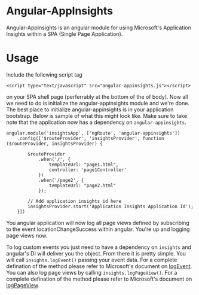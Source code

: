 Angular-AppInsights
===================

Angular-AppInsights is an angular module for using Microsoft's Application Insights within a SPA (Single Page Application).

Usage
===================
Include the following script tag 

```<script type="text/javascript" src="angular-appinsights.js"></script>```  

on your SPA shell page (perferrably at the bottom of the of body).  Now all we need to do is initialize the angular-appinsights 
module and we're done.  The best place to initialize angular-appinsights is in your application bootstrap.  Below is sample of 
what this might look like. Make sure to take note that the application now has a dependency on ```angular-appinsights```.

```
angular.module('insightsApp', ['ngRoute', 'angular-appinsights'])
    .config(['$routeProvider', 'insightsProvider', function ($routeProvider, insightsProvider) {

        $routeProvider
            .when('/', {
                templateUrl: "page1.html",
                controller: 'page1Controller'
            })
            .when('/page2', {
                templateUrl: "page2.html"
            });

        // Add application insights id here
        insightsProvider.start('Application Insights Application Id');
    }])
```
  
You angular application will now log all page views defined by subscribing to the event locationChangeSuccess within angular.
You're up and logging page views now.  

To log custom events you just need to have a dependency on ```insights``` and angular's DI will deliver you the object.  From there it is 
pretty simple.  You will call ```insights.logEvent()``` passing your event data.  For a complete defination of the method please refer to
Microsoft's document on [logEvent](http://msdn.microsoft.com/en-us/library/dn614099.aspx).  You can also log page views by calling
```insights.logPageView()```. For a complete defination of the method please refer to Microsoft's document on
[logPageView](http://msdn.microsoft.com/en-us/library/dn614096.aspx).
